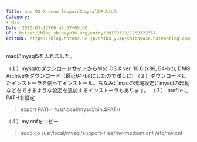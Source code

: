 ```yaml
---
Title: mac OS X snow leopardにmysql5を入れる
Category:
- Mac
Date: 2010-03-12T00:45:57+09:00
URL: https://blog.shibayu36.org/entry/20100312/1268322357
EditURL: https://blog.hatena.ne.jp/shiba_yu36/shibayu36.hatenablog.com/atom/entry/12704591929888039264
---
```



macにmysql5を入れました。

（１）mysqlの<a href="http://dev.mysql.com/" target="_blank">ダウンロードサイト</a>からMac OS X ver. 10.6 (x86, 64-bit), DMG Archiveをダウンロード（最近64-bitにしたので試しに)
（２）ダウンロードしたインストーラを使ってインストール。ちなみにmacの環境設定にmysqlの起動などをできるような設定を追加するインストーラもあります。
（３）.profileにPATHを設定
<blockquote>export PATH=/usr/local/mysql/bin:$PATH</blockquote>（４）my.cnfをコピー
<blockquote>sudo cp /usr/local/mysql/support-files/my-medium.cnf /etc/my.cnf</blockquote>
